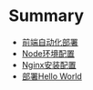 # Summary

* [前端自动化部署](README.md)
* [Node环境配置](ruan-jian-an-zhuang.md)
* [Nginx安装配置](xiang-mu-bu-shu.md)
* [部署Hello World](bu-shu-hello-world.md)

